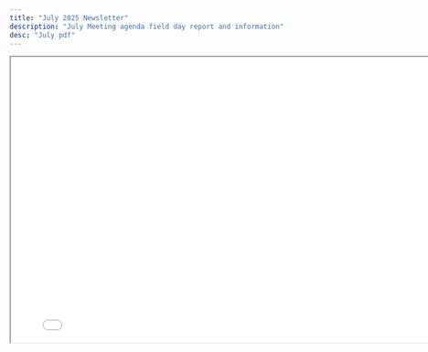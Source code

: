 ```yaml
---
title: "July 2025 Newsletter"
description: "July Meeting agenda field day report and information"
desc: "July pdf"
---
```


<div class="newsletter">

<iframe src= 
"/newsletters/JULY2025.pdf" 
               width="800"
                  height="500"> 
                  </iframe>

</div>